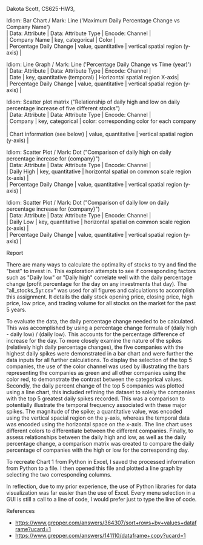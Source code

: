 Dakota Scott, CS625-HW3, 

Idiom: Bar Chart / Mark: Line  ('Maximum Daily Percentage Change vs Company Name')  
| Data: Attribute           | Data: Attribute Type  | Encode: Channel |  
| Company Name              | key, categorical      | Color |  
| Percentage Daily Change   | value, quantitative | vertical spatial region (y-axis) |  

Idiom: Line Graph / Mark: Line ('Percentage Daily Change vs Time (year)')  
| Data: Attribute           | Data: Attribute Type                  | Encode: Channel |  
| Date                      | key, quantitative (temporal)        | Horizontal spatial region X-axis|  
| Percentage Daily Change   | value, quantitative                 | vertical spatial region (y-axis) |  


Idiom: Scatter plot matrix ("Relationship of daily high and low on daily percentage increase of five different stocks")  
| Data: Attribute               | Data: Attribute Type                  | Encode: Channel |  
| Company                       | key, categorical                      | color: corresponding color for each company |  
| Chart information (see below) | value, quantitative                 | vertical spatial region (y-axis) |  
  
Idiom: Scatter Plot / Mark: Dot  ("Comparison of daily high on daily percentage increase for {company}")  
| Data: Attribute           | Data: Attribute Type                  | Encode: Channel |  
| Daily High                | key, quantitative                     | horizontal spatial on common scale region (x-axis) |  
| Percentage Daily Change   | value, quantitative                 | vertical spatial region (y-axis) |  
  
Idiom: Scatter Plot / Mark: Dot  ("Comparison of daily low on daily percentage increase for {company}")  
| Data: Attribute           | Data: Attribute Type                  | Encode: Channel |  
| Daily Low                 | key, quantitative                     | horizontal spatial on common scale region (x-axis) |  
| Percentage Daily Change   | value, quantitative                 | vertical spatial region (y-axis) |  


Report

There are many ways to calculate the optimality of stocks to try and find the "best" to invest in. This exploration attempts to see if corresponding factors such as "Daily low" or "Daily high" correlate well with the daily percentage change (profit percentage for the day on any investments that day). The "all_stocks_5yr.csv" was used for all figures and calculations to accomplish this assignment. It details the daily stock opening price, closing price, high price, low price, and trading volume for all stocks on the market for the past 5 years.  

To evaluate the data, the daily percentage change needed to be calculated. This was accomplished by using a percentage change formula of  (daily high - daily low) / (daily low). This accounts for the percentage difference of increase for the day. To more closely examine the nature of the spikes (relatively high daily percentage changes), the five companies with the highest daily spikes were demonstrated in a bar chart and were further the data inputs for all further calculations. To display the selection of the top 5 companies, the use of the color channel was used by illustrating the bars representing the companies as green and all other companies using the color red, to demonstrate the contrast between the categorical values. Secondly, the daily percent change of the top 5 companies was plotted using a line chart, this included refining the dataset to solely the companies with the top 5 greatest daily spikes recorded. This was a comparison to potentially illustrate the temporal frequency associated with these major spikes. The magnitude of the spike; a quantitative value, was encoded using the vertical spacial region on the y-axis, whereas the temporal data was encoded using the horizontal space on the x-axis. The line chart uses different colors to differentiate between the different companies. Finally, to assess relationships between the daily high and low, as well as the daily percentage change, a comparison matrix was created to compare the daily percentage of companies with the high or low for the corresponding day.  

To recreate Chart 1 from Python in Excel, I saved the processed information from Python to a file. I then opened this file and plotted a line graph by selecting the two corresponding columns.  

In reflection, due to my prior experience, the use of Python libraries for data visualization was far easier than the use of Excel. Every menu selection in a GUI is still a call to a line of code, I would prefer just to type the line of code.  

References
*  https://www.grepper.com/answers/364307/sort+rows+by+values+dataframe?ucard=1
*  https://www.grepper.com/answers/141110/dataframe+copy?ucard=1
